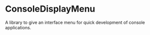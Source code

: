 # ConsoleDisplayMenu
A library to give an interface menu for quick development of console applications.
